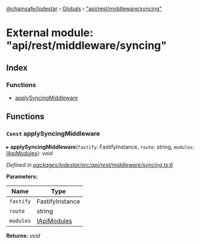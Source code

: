[@chainsafe/lodestar](../README.md) › [Globals](../globals.md) › ["api/rest/middleware/syncing"](_api_rest_middleware_syncing_.md)

# External module: "api/rest/middleware/syncing"

## Index

### Functions

* [applySyncingMiddleware](_api_rest_middleware_syncing_.md#const-applysyncingmiddleware)

## Functions

### `Const` applySyncingMiddleware

▸ **applySyncingMiddleware**(`fastify`: FastifyInstance, `route`: string, `modules`: [IApiModules](../interfaces/_api_interface_.iapimodules.md)): *void*

*Defined in [packages/lodestar/src/api/rest/middleware/syncing.ts:6](https://github.com/ChainSafe/lodestar/blob/1c1c1df91/packages/lodestar/src/api/rest/middleware/syncing.ts#L6)*

**Parameters:**

Name | Type |
------ | ------ |
`fastify` | FastifyInstance |
`route` | string |
`modules` | [IApiModules](../interfaces/_api_interface_.iapimodules.md) |

**Returns:** *void*

